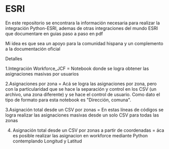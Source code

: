 # ESRI
En este repositorio se encontrara la información necesaria para realizar la integración Python-ESRI, ademas de otras integraciones del mundo ESRI que documentare en guias paso a paso en pdf



Mi idea es que sea un apoyo para la comunidad hispana y un complemento a la documentación oficial


Detalles



1.Integración Workforce_JCF = Notebook donde se logra obtener las asignaciones masivas por usuarios



2.Asignaciones por zona =  Acá se logra las asignaciones por zona, pero con la particularidad que se hace la separación y control en los CSV (un archivo, una zona diferente) y se hace el control de usuario. Como dato el tipo de formato para esta notebook es "Dirección, comuna".



3.Asignación total desde un CSV por zonas = En estas líneas de códigos se logra realizar las asignaciones masivas desde un solo CSV para todas las zonas 


4. Asignación total desde un CSV por zonas a partir de coordenadas = áca es posible realizar las asignacion en workforce mediante Python contemplando Longitud y Latitud
